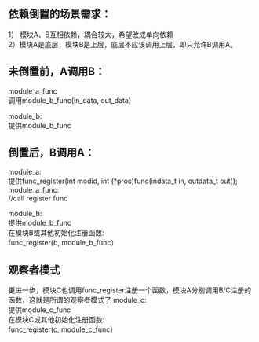 ## 依赖倒置的场景需求： 
1） 模块A、B互相依赖，耦合较大，希望改成单向依赖  
2）模块A是底层，模块B是上层，底层不应该调用上层，即只允许B调用A。  


## 未倒置前，A调用B：  
module_a_func    
  调用module_b_func(in_data, out_data)    
  
module_b:    
  提供module_b_func    
 

## 倒置后，B调用A：
module_a:  
提供func_register(int modid, int (*proc)func(indata_t in, outdata_t out));  
module_a_func:  
  //call register func  

module_b:  
  提供module_b_func  
在模块B或其他初始化注册函数:  
func_register(b, module_b_func）  


## 观察者模式
更进一步，模块C也调用func_register注册一个函数，模块A分别调用B/C注册的函数，这就是所谓的观察者模式了
module_c:  
  提供module_c_func  
在模块C或其他初始化注册函数:  
func_register(c, module_c_func）

